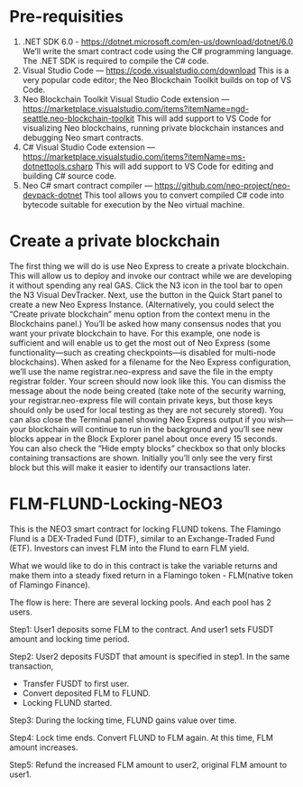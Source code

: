 # Pre-requisities
1. .NET SDK 6.0 - https://dotnet.microsoft.com/en-us/download/dotnet/6.0
  We’ll write the smart contract code using the C# programming language. The .NET SDK is required to compile the C# code.
2. Visual Studio Code — https://code.visualstudio.com/download
  This is a very popular code editor; the Neo Blockchain Toolkit builds on top of VS Code.
3. Neo Blockchain Toolkit Visual Studio Code extension — https://marketplace.visualstudio.com/items?itemName=ngd-seattle.neo-blockchain-toolkit
  This will add support to VS Code for visualizing Neo blockchains, running private blockchain instances and debugging Neo smart contracts.
4. C# Visual Studio Code extension — https://marketplace.visualstudio.com/items?itemName=ms-dotnettools.csharp
  This will add support to VS Code for editing and building C# source code.
5. Neo C# smart contract compiler — https://github.com/neo-project/neo-devpack-dotnet
  This tool allows you to convert compiled C# code into bytecode suitable for execution by the Neo virtual machine.
  
# Create a private blockchain
The first thing we will do is use Neo Express to create a private blockchain. This will allow us to deploy and invoke our contract while we are developing it without spending any real GAS.
Click the N3 icon in the tool bar to open the N3 Visual DevTracker.
Next, use the button in the Quick Start panel to create a new Neo Express Instance.
(Alternatively, you could select the “Create private blockchain” menu option from the context menu in the Blockchains panel.)
You’ll be asked how many consensus nodes that you want your private blockchain to have. For this example, one node is sufficient and will enable us to get the most out of Neo Express (some functionality—such as creating checkpoints—is disabled for multi-node blockchains).
When asked for a filename for the Neo Express configuration, we’ll use the name registrar.neo-express and save the file in the empty registrar folder.
Your screen should now look like this.
You can dismiss the message about the node being created (take note of the security warning, your registrar.neo-express file will contain private keys, but those keys should only be used for local testing as they are not securely stored). You can also close the Terminal panel showing Neo Express output if you wish—your blockchain will continue to run in the background and you’ll see new blocks appear in the Block Explorer panel about once every 15 seconds.
You can also check the “Hide empty blocks” checkbox so that only blocks containing transactions are shown. Initially you’ll only see the very first block but this will make it easier to identify our transactions later.

# FLM-FLUND-Locking-NEO3
This is the NEO3 smart contract for locking FLUND tokens.
The Flamingo Flund is a DEX-Traded Fund (DTF), similar to an Exchange-Traded Fund (ETF). Investors can invest FLM into the Flund to earn FLM yield.

What we would like to do in this contract is take the variable returns and make them into a steady fixed return in a Flamingo token - FLM(native token of Flamingo Finance).


The flow is here:
There are several locking pools. And each pool has 2 users.

Step1:
User1 deposits some FLM to the contract.
And user1 sets FUSDT amount and locking time period.

Step2:
User2 deposits FUSDT that amount is specified in step1.
In the same transaction,
- Transfer FUSDT to first user.
- Convert deposited FLM to FLUND.
- Locking FLUND started.

Step3:
During the locking time, FLUND gains value over time.

Step4:
Lock time ends.
Convert FLUND to FLM again. At this time, FLM amount increases.

Step5:
Refund the increased FLM amount to user2, original FLM amount to user1.


